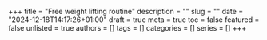 +++
title = "Free weight lifting routine"
description = ""
slug = ""
date = "2024-12-18T14:17:26+01:00"
draft = true
meta = true
toc = false
featured = false
unlisted = true
authors = []
tags = []
categories = []
series = []
+++
